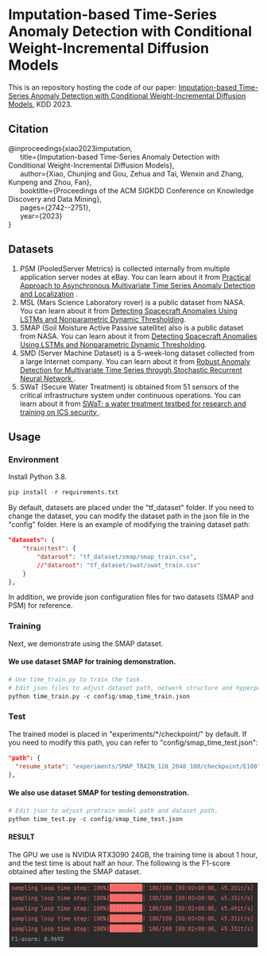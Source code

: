 # Imputation-based Time-Series Anomaly Detection with Conditional Weight-Incremental Diffusion Models

This is an repository hosting the code of our paper:  [Imputation-based Time-Series Anomaly Detection with Conditional Weight-Incremental Diffusion Models](https://github.com/ChunjingXiao/DiffAD/blob/main/KDD_23_DiffAD.pdf), KDD 2023.

## Citation

@inproceedings{xiao2023imputation,  
&nbsp;&nbsp;&nbsp;&nbsp;&nbsp; title={Imputation-based Time-Series Anomaly Detection with Conditional Weight-Incremental Diffusion Models},  
&nbsp;&nbsp;&nbsp;&nbsp;&nbsp; author={Xiao, Chunjing and Gou, Zehua and Tai, Wenxin and Zhang, Kunpeng and Zhou, Fan},  
&nbsp;&nbsp;&nbsp;&nbsp;&nbsp; booktitle={Proceedings of the ACM SIGKDD Conference on Knowledge Discovery and Data Mining},  
&nbsp;&nbsp;&nbsp;&nbsp;&nbsp; pages={2742--2751},  
&nbsp;&nbsp;&nbsp;&nbsp;&nbsp; year={2023}  
}

## Datasets

1. PSM (PooledServer Metrics) is collected internally from multiple application server nodes at eBay.
   You can learn about it
   from [Practical Approach to Asynchronous Multivariate Time Series Anomaly Detection and Localization](https://dl.acm.org/doi/abs/10.1145/3447548.3467174)
   .
2. MSL (Mars Science Laboratory rover) is a public dataset from NASA. You can learn about it 
   from [Detecting Spacecraft Anomalies Using LSTMs and Nonparametric Dynamic Thresholding](https://arxiv.org/pdf/1802.04431.pdf).
3. SMAP (Soil Moisture Active Passive satellite) also is a public dataset from NASA. You can learn about it
   from [Detecting Spacecraft Anomalies Using LSTMs and Nonparametric Dynamic Thresholding](https://arxiv.org/pdf/1802.04431.pdf).
4. SMD (Server Machine Dataset) is a 5-week-long dataset collected from a large Internet company. You can learn about it
   from [Robust Anomaly Detection for Multivariate Time Series through Stochastic Recurrent Neural Network
   ](https://netman.aiops.org/wp-content/uploads/2019/08/OmniAnomaly_camera-ready.pdf).
5. SWaT (Secure Water Treatment) is obtained from 51 sensors of the critical infrastructure system under continuous
   operations. You can learn about it from [SWaT: a water treatment testbed for research and training on ICS security
   ](https://ieeexplore.ieee.org/abstract/document/7469060).

## Usage

### Environment

Install Python 3.8.

```python
pip install -r requirements.txt
```

By default, datasets are placed under the "tf_dataset" folder. If you need to change 
the dataset, you can modify the dataset path  in the json file in the "config" folder. 
Here is an example of modifying the training dataset path:

```json
"datasets": {
    "train|test": {
        "dataroot": "tf_dataset/smap/smap_train.csv",
        //"dataroot": "tf_dataset/swat/swat_train.csv"
    }
},
```
In addition, we provide json configuration files 
for two datasets (SMAP and PSM) for reference.

### Training
Next, we demonstrate using the SMAP dataset.

#### We use dataset SMAP for training demonstration.

```python
# Use time_train.py to train the task.
# Edit json files to adjust dataset path, network structure and hyperparameters.
python time_train.py -c config/smap_time_train.json
```

### Test
The trained model is placed in "experiments/*/checkpoint/" by default. 
If you need to modify this path, you can refer to "config/smap_time_test.json":

```json
"path": {
  "resume_state": "experiments/SMAP_TRAIN_128_2048_100/checkpoint/E100"
},
```
 
#### We also use dataset SMAP for testing demonstration.

```python
# Edit json to adjust pretrain model path and dataset_path.
python time_test.py -c config/smap_time_test.json
```

#### RESULT
The GPU we use is NVIDIA RTX3090 24GB, the training time is about 1 hour, 
and the test time is about half an hour. 
The following is the F1-score obtained after testing the SMAP dataset.
<p align="center">
<img src=".\pics\result.png" width="500" height = "130" alt="result" align=center />
</p>
